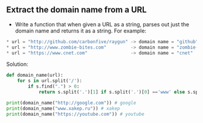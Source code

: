 ## Extract the domain name from a URL

- Write a function that when given a URL as a string, parses out just the domain name and returns it as a string. For example:
 
```python
* url = "http://github.com/carbonfive/raygun" -> domain name = "github"
* url = "http://www.zombie-bites.com"         -> domain name = "zombie-bites"
* url = "https://www.cnet.com"                -> domain name = "cnet"
```

Solution:

```python
def domain_name(url):
    for s in url.split('/'):
        if s.find(".") > 0:
            return s.split('.')[1] if s.split('.')[0] =='www' else s.split('.')[0] 

print(domain_name("http://google.com")) # google
print(domain_name("www.xakep.ru")) # xakep
print(domain_name("https://youtube.com")) # youtube
```